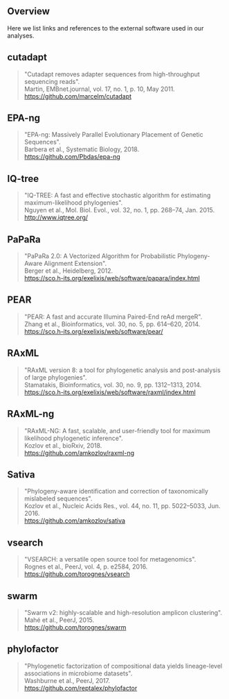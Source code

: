 Overview
-------------------------

Here we list links and references to the external software used in our analyses.

cutadapt
-------------------------

> "Cutadapt removes adapter sequences from high-throughput sequencing reads".</br>
> Martin, EMBnet.journal, vol. 17, no. 1, p. 10, May 2011.</br>
> https://github.com/marcelm/cutadapt

EPA-ng
-------------------------

> "EPA-ng: Massively Parallel Evolutionary Placement of Genetic Sequences".</br>
> Barbera et al., Systematic Biology, 2018.</br>
> https://github.com/Pbdas/epa-ng

IQ-tree
-------------------------

> "IQ-TREE: A fast and effective stochastic algorithm for estimating maximum-likelihood phylogenies".</br>
> Nguyen et al., Mol. Biol. Evol., vol. 32, no. 1, pp. 268–74, Jan. 2015.</br>
> http://www.iqtree.org/

PaPaRa
-------------------------

> "PaPaRa 2.0: A Vectorized Algorithm for Probabilistic Phylogeny-Aware Alignment Extension".</br>
> Berger et al., Heidelberg, 2012.</br>
> https://sco.h-its.org/exelixis/web/software/papara/index.html

PEAR
-------------------------

> "PEAR: A fast and accurate Illumina Paired-End reAd mergeR".</br>
> Zhang et al., Bioinformatics, vol. 30, no. 5, pp. 614–620, 2014.</br>
> https://sco.h-its.org/exelixis/web/software/pear/

RAxML
-------------------------

> "RAxML version 8: a tool for phylogenetic analysis and post-analysis of large phylogenies".</br>
> Stamatakis, Bioinformatics, vol. 30, no. 9, pp. 1312–1313, 2014.</br>
> https://sco.h-its.org/exelixis/web/software/raxml/index.html

RAxML-ng
-------------------------

> "RAxML-NG: A fast, scalable, and user-friendly tool for maximum likelihood phylogenetic inference".</br>
> Kozlov et al., bioRxiv, 2018.</br>
> https://github.com/amkozlov/raxml-ng

Sativa
-------------------------

> "Phylogeny-aware identification and correction of taxonomically mislabeled sequences".</br>
> Kozlov et al., Nucleic Acids Res., vol. 44, no. 11, pp. 5022–5033, Jun. 2016.</br>
> https://github.com/amkozlov/sativa

vsearch
-------------------------

> "VSEARCH: a versatile open source tool for metagenomics".</br>
> Rognes et al., PeerJ, vol. 4, p. e2584, 2016.</br>
> https://github.com/torognes/vsearch

swarm
-------------------------

> "Swarm v2: highly-scalable and high-resolution amplicon clustering".</br>
> Mahé et al., PeerJ, 2015.</br>
> https://github.com/torognes/swarm

phylofactor
-------------------------

> "Phylogenetic factorization of compositional data yields lineage-level associations in microbiome datasets".</br>
> Washburne et al., PeerJ, 2017.</br>
> https://github.com/reptalex/phylofactor
